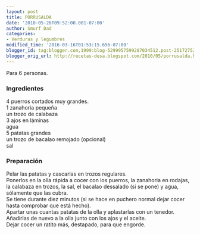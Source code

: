 ```yaml
---
layout: post
title: PORRUSALDA
date: '2010-05-26T09:52:00.001-07:00'
author: Smurf Dad
categories:
- Verduras y legumbres
modified_time: '2016-03-16T01:53:15.656-07:00'
blogger_id: tag:blogger.com,1999:blog-5299957599287034512.post-2517275254203596199
blogger_orig_url: http://recetas-desa.blogspot.com/2010/05/porrusalda.html
---
```


Para 6 personas.<br /><h3>Ingredientes</h3>4 puerros cortados muy grandes.<br />1 zanahoria pequeña<br />un trozo de calabaza<br />3 ajos en láminas<br />agua<br />5 patatas grandes<br />un trozo de bacalao remojado (opcional)<br />sal<br /><h3>Preparación</h3>Pelar las patatas y cascarlas en trozos regulares.<br />Ponerlos en la olla rápida a cocer con los puerros, la zanahoria en rodajas, la calabaza en trozos, la sal, el bacalao dessalado (si se pone) y agua, sólamente que las cubra.<br />Se tiene durante diez minutos (si se hace en puchero normal dejar cocer hasta comprobar que está hecho).<br />Apartar unas cuantas patatas de la olla y aplastarlas con un tenedor.<br />Añadirlas de nuevo a la olla junto con los ajos y el aceite.<br />Dejar cocer un ratito más, destapado, para que engorde.